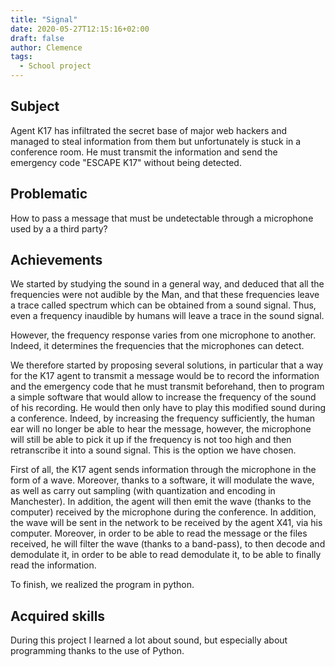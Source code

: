 ```yaml
---
title: "Signal"
date: 2020-05-27T12:15:16+02:00
draft: false
author: Clemence
tags:
  - School project
---
```


## Subject

Agent K17 has infiltrated the secret base of major web hackers and managed to steal information from them but unfortunately is stuck in a conference room. He must transmit the information and send the emergency code "ESCAPE K17" without being detected. 

## Problematic

How to pass a message that must be undetectable through a microphone used by a a third party?

## Achievements

We started by studying the sound in a general way, and deduced that all the frequencies were not audible by the Man, and that these frequencies leave a trace called spectrum which can be obtained from a sound signal. Thus, even a frequency inaudible by humans will leave a trace in the sound signal.

However, the frequency response varies from one microphone to another. Indeed, it determines the frequencies that the microphones can detect.

We therefore started by proposing several solutions, in particular that a way for the K17 agent to transmit a message would be to record the information and the emergency code that he must transmit beforehand, then to program a simple software that would allow to increase the frequency of the sound of his recording. He would then only have to play this modified sound during a conference. Indeed, by increasing the frequency sufficiently, the human ear will no longer be able to hear the message, however, the microphone will still be able to pick it up if the frequency is not too high and then retranscribe it into a sound signal.
This is the option we have chosen.

First of all, the K17 agent sends information through the microphone in the form of a wave. Moreover, thanks to a software, it will modulate the wave, as well as carry out sampling (with quantization and encoding in Manchester). In addition, the agent will then emit the wave (thanks to the computer) received by the microphone during the conference. In addition, the wave will be sent in the network to be received by the agent X41, via his computer. Moreover, in order to be able to read the message or the files received, he will filter the wave (thanks to a band-pass), to then decode and demodulate it, in order to be able to read demodulate it, to be able to finally read the information.

To finish, we realized the program in python.

## Acquired skills

During this project I learned a lot about sound, but especially about programming thanks to the use of Python.